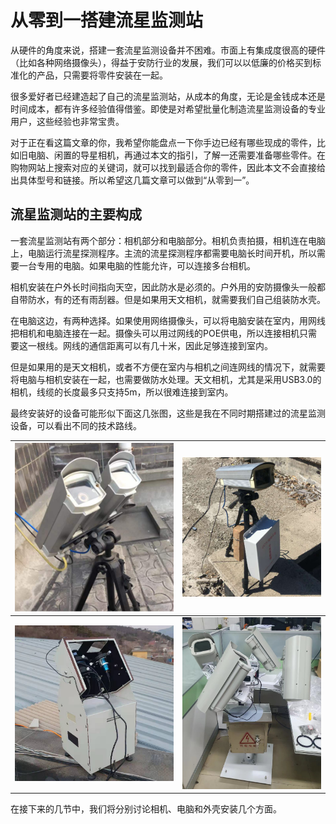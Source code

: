 # 从零到一搭建流星监测站

从硬件的角度来说，搭建一套流星监测设备并不困难。市面上有集成度很高的硬件（比如各种网络摄像头），得益于安防行业的发展，我们可以以低廉的价格买到标准化的产品，只需要将零件安装在一起。

很多爱好者已经建造起了自己的流星监测站，从成本的角度，无论是金钱成本还是时间成本，都有许多经验值得借鉴。即使是对希望批量化制造流星监测设备的专业用户，这些经验也非常宝贵。

对于正在看这篇文章的你，我希望你能盘点一下你手边已经有哪些现成的零件，比如旧电脑、闲置的导星相机，再通过本文的指引，了解一还需要准备哪些零件。在购物网站上搜索对应的关键词，就可以找到最适合你的零件，因此本文不会直接给出具体型号和链接。所以希望这几篇文章可以做到“从零到一”。

## 流星监测站的主要构成

一套流星监测站有两个部分：相机部分和电脑部分。相机负责拍摄，相机连在电脑上，电脑运行流星探测程序。主流的流星探测程序都需要电脑长时间开机，所以需要一台专用的电脑。如果电脑的性能允许，可以连接多台相机。

相机安装在户外长时间指向天空，因此防水是必须的。户外用的安防摄像头一般都自带防水，有的还有雨刮器。但是如果用天文相机，就需要我们自己组装防水壳。

在电脑这边，有两种选择。如果使用网络摄像头，可以将电脑安装在室内，用网线把相机和电脑连接在一起。摄像头可以用过网线的POE供电，所以连接相机只需要这一根线。网线的通信距离可以有几十米，因此足够连接到室内。

但是如果用的是天文相机，或者不方便在室内与相机之间连网线的情况下，就需要将电脑与相机安装在一起，也需要做防水处理。天文相机，尤其是采用USB3.0的相机，线缆的长度最多只支持5m，所以很难连接到室内。

最终安装好的设备可能形似下面这几张图，这些是我在不同时期搭建过的流星监测设备，可以看出不同的技术路线。


| ![](image/20221226200707.png) | ![](image/20221226200648.png) |
| ----------------------------- | ----------------------------- |
| ![](image/20221226200732.png) | ![](image/20221231170347.png) |

在接下来的几节中，我们将分别讨论相机、电脑和外壳安装几个方面。
